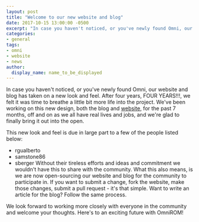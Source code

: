 ```yaml
---
layout: post
title: "Welcome to our new website and blog"
date: 2017-10-15 13:00:00 -0500
excerpt: "In case you haven't noticed, or you've newly found Omni, our website and blog has taken on a new look and feel. After four years, FOUR YEARS!!!, we felt it was time to breathe a little bit more life into the project."
categories:
- general
tags:
- omni
- website
- news
author:
  display_name: name_to_be_displayed
---
```


In case you haven't noticed, or you've newly found Omni, our website and blog has taken on a new look and feel. After four years, FOUR YEARS!!!, we felt it was time to breathe a little bit more life into the project. We've been working on this new design, both the blog and [website](https://www.omnirom.org), for the past 7 months, off and on as we all have real lives and jobs, and we're glad to finally bring it out into the open.

This new look and feel is due in large part to a few of the people listed below:
- rgualberto
- samstone86
- sberger
Without their tireless efforts and ideas and commitment we wouldn't have this to share with the community. What this also means, is we are now open-sourcing our website and blog for the community to participate in. If you want to submit a change, fork the website, make those changes, submit a pull request - it's that simple. Want to write an article for the blog? Follow the same process.

We look forward to working more closely with everyone in the community and welcome your thoughts. Here's to an exciting future with OmniROM!
